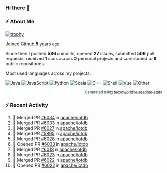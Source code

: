 ### Hi there 👋

### :zap: About Me

[![trophy](https://github-profile-trophy.vercel.app/?username=HTHou&theme=onedark)](https://github.com/ryo-ma/github-profile-trophy)
   
Joined Github **5** years ago.

Since then I pushed **586** commits, opened **27** issues, submitted **509** pull requests, received **1** stars across **5** personal projects and contributed to **8** public repositories.

Most used languages across my projects:

![Java](https://img.shields.io/static/v1?style=flat-square&label=%E2%A0%80&color=555&labelColor=%23b07219&message=Java%EF%B8%B194.4%25)
![JavaScript](https://img.shields.io/static/v1?style=flat-square&label=%E2%A0%80&color=555&labelColor=%23f1e05a&message=JavaScript%EF%B8%B11.4%25)
![Python](https://img.shields.io/static/v1?style=flat-square&label=%E2%A0%80&color=555&labelColor=%233572A5&message=Python%EF%B8%B10.7%25)
![Scala](https://img.shields.io/static/v1?style=flat-square&label=%E2%A0%80&color=555&labelColor=%23c22d40&message=Scala%EF%B8%B10.6%25)
![C++](https://img.shields.io/static/v1?style=flat-square&label=%E2%A0%80&color=555&labelColor=%23f34b7d&message=C%2B%2B%EF%B8%B10.6%25)
![Shell](https://img.shields.io/static/v1?style=flat-square&label=%E2%A0%80&color=555&labelColor=%2389e051&message=Shell%EF%B8%B10.4%25)
![Vue](https://img.shields.io/static/v1?style=flat-square&label=%E2%A0%80&color=555&labelColor=%2341b883&message=Vue%EF%B8%B10.3%25)
![Other](https://img.shields.io/static/v1?style=flat-square&label=%E2%A0%80&color=555&labelColor=%23ededed&message=Other%EF%B8%B11.2%25)

<p align="right"><sub>Generated using <a href="https://github.com/marketplace/actions/profile-readme-stats">teoxoy/profile-readme-stats</a></sub></p>


<!--![](https://github.com/HTHou/HTHou/blob/output/github-contribution-grid-snake.svg)-->

<!--![Haonan Hou's github stats](https://github-readme-stats.vercel.app/api?username=HTHou&count_private=true&show_icons=true&theme=onedark)-->

<!--![Haonan Hou's wakatime stats](https://github-readme-stats.vercel.app/api/wakatime?username=HTHou&layout=compact&theme=onedark)-->

<!--![Top Langs](https://github-readme-stats.vercel.app/api/top-langs/?username=HTHou&theme=onedark&layout=compact)-->

### :zap: Recent Activity
<!--START_SECTION:activity-->
1. 🎉 Merged PR [#6034](https://github.com/apache/iotdb/pull/6034) in [apache/iotdb](https://github.com/apache/iotdb)
2. 🎉 Merged PR [#6033](https://github.com/apache/iotdb/pull/6033) in [apache/iotdb](https://github.com/apache/iotdb)
3. 🎉 Merged PR [#6027](https://github.com/apache/iotdb/pull/6027) in [apache/iotdb](https://github.com/apache/iotdb)
4. 🎉 Merged PR [#5895](https://github.com/apache/iotdb/pull/5895) in [apache/iotdb](https://github.com/apache/iotdb)
5. 🎉 Merged PR [#6028](https://github.com/apache/iotdb/pull/6028) in [apache/iotdb](https://github.com/apache/iotdb)
6. 💪 Opened PR [#6030](https://github.com/apache/iotdb/pull/6030) in [apache/iotdb](https://github.com/apache/iotdb)
7. 🎉 Merged PR [#6018](https://github.com/apache/iotdb/pull/6018) in [apache/iotdb](https://github.com/apache/iotdb)
8. 🎉 Merged PR [#6023](https://github.com/apache/iotdb/pull/6023) in [apache/iotdb](https://github.com/apache/iotdb)
9. 🎉 Merged PR [#6022](https://github.com/apache/iotdb/pull/6022) in [apache/iotdb](https://github.com/apache/iotdb)
10. 💪 Opened PR [#6022](https://github.com/apache/iotdb/pull/6022) in [apache/iotdb](https://github.com/apache/iotdb)
<!--END_SECTION:activity-->

<!--
**HTHou/HTHou** is a ✨ _special_ ✨ repository because its `README.md` (this file) appears on your GitHub profile.

Here are some ideas to get you started:

- 🔭 I’m currently working on ...
- 🌱 I’m currently learning ...
- 👯 I’m looking to collaborate on ...
- 🤔 I’m looking for help with ...
- 💬 Ask me about ...
- 📫 How to reach me: ...
- 😄 Pronouns: ...
- ⚡ Fun fact: ...
-->
